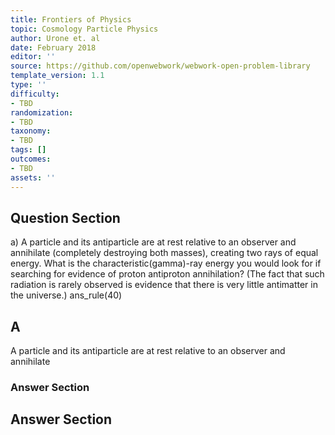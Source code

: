 ```yaml
---
title: Frontiers of Physics
topic: Cosmology Particle Physics
author: Urone et. al
date: February 2018
editor: ''
source: https://github.com/openwebwork/webwork-open-problem-library
template_version: 1.1
type: ''
difficulty:
- TBD
randomization:
- TBD
taxonomy:
- TBD
tags: []
outcomes:
- TBD
assets: ''
---
```


## Question Section 

a) A particle and its antiparticle are at rest relative to an observer and annihilate
(completely destroying both masses), creating two rays of equal energy. What is
the characteristic(gamma)-ray energy you would look for if searching for evidence of proton antiproton annihilation? (The fact that such radiation is rarely observed is evidence
that there is very little antimatter in the universe.) 
ans_rule(40)

## A
A particle and its antiparticle are at rest relative to an observer and annihilate
### Answer Section


## Answer Section

